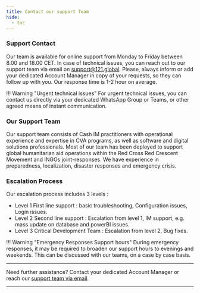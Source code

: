 ```yaml
---
title: Contact our support Team
hide:
  - toc
---
```


### Support Contact

Our team is available for online support from Monday to Friday between 8.00 and 18.00 CET.
In case of technical issues, you can reach out to our support team via email on <support@121.global>. Please, always inform or add your dedicated Account Manager in copy of your requests, so they can follow up with you. Our response time is 1-2 hour on average.

!!! Warning "Urgent technical issues"
    For urgent technical issues, you can contact us directly via your dedicated WhatsApp Group or Teams, or other agreed means of instant communication.

### Our Support Team

Our support team consists of Cash IM practitioners with operational experience and expertise in CVA programs, as well as software and digital solutions professionals.
Most of our team has been deployed to support global humanitarian aid operations within the Red Cross Red Crescent Movement and INGOs joint-responses. We have experience in preparedness, localization, disaster responses and emergency crisis.

### Escalation Process

Our escalation process includes 3 levels : 

- Level 1 First line support : basic troubleshooting, Configuration issues, Login issues.
- Level 2 Second line support : Escalation from level 1, IM support, e.g. mass update on database and powerBI issues.
- Level 3 Critical Development Team : Escalation from level 2, Bug fixes.


!!! Warning "Emergency Responses Support hours"
    During emergency responses, it may be required to broaden our support hours to evenings and weekends. This can be discussed with our teams, on a case by case basis.

___
Need further assistance? Contact your dedicated Account Manager or reach our [support team via email](mailto:support@121.global).
___
